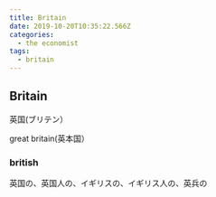 ```yaml
---
title: Britain
date: 2019-10-20T10:35:22.566Z
categories:
  - the economist
tags:
  - britain
---
```

## Britain
英国(ブリテン）

great britain(英本国）

### british
英国の、英国人の、イギリスの、イギリス人の、英兵の



